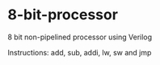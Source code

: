 # 8-bit-processor
8 bit non-pipelined processor using Verilog


Instructions: add, sub, addi, lw, sw and jmp
